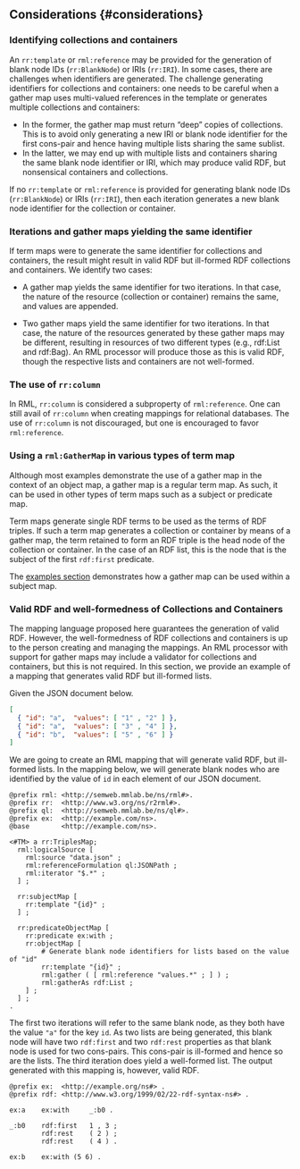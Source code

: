 ## Considerations {#considerations}

### Identifying collections and containers

An `rr:template` or `rml:reference` may be provided for the generation of blank node IDs (`rr:BlankNode`) or IRIs (`rr:IRI`). In some cases, there are challenges when identifiers are generated. The challenge generating identifiers for collections and containers: one needs to be careful when a gather map uses multi-valued references in the template or generates multiple collections and containers:

* In the former, the gather map must return “deep” copies of collections. This is to avoid only generating a new IRI or blank node identifier for the first cons-pair and hence having multiple lists sharing the same sublist.
* In the latter, we may end up with multiple lists and containers sharing the same blank node identifier or IRI, which may produce valid RDF, but nonsensical containers and collections.

If no `rr:template` or `rml:reference` is provided for generating blank node IDs (`rr:BlankNode`) or IRIs (`rr:IRI`), then each iteration generates a new blank node identifier for the collection or container.


### Iterations and gather maps yielding the same identifier

If term maps were to generate the same identifier for collections and containers, the result might result in valid RDF but ill-formed RDF collections and containers. We identify two cases:

*  A gather map yields the same identifier for two iterations. In that case, the nature of the resource (collection or container) remains the same, and values are appended.

* Two gather maps yield the same identifier for two iterations. In that case, the nature of the resources generated by these gather maps may be different, resulting in resources of two different types (e.g., rdf:List and rdf:Bag). An RML processor will produce those as this is valid RDF, though the respective lists and containers are not well-formed. 


### The use of `rr:column`

In RML, `rr:column` is considered a subproperty of `rml:reference`. One can still avail of `rr:column` when creating mappings for relational databases. The use of `rr:column` is not discouraged, but one is encouraged to favor `rml:reference`. 


### Using a `rml:GatherMap` in various types of term map

Although most examples demonstrate the use of a gather map in the context of an object map, a gather map is a regular term map.
As such, it can be used in other types of term maps such as a subject or predicate map.

Term maps generate single RDF terms to be used as the terms of RDF triples.
If such a term map generates a collection or container by means of a gather map, the term retained to form an RDF triple is the head node of the collection or container.
In the case of an RDF list, this is the node that is the subject of the first `rdf:first` predicate.

The [examples section](#gatherinsubject) demonstrates how a gather map can be used within a subject map.

### Valid RDF and well-formedness of Collections and Containers

The mapping language proposed here guarantees the generation of valid RDF. However, the well-formedness of RDF collections and containers is up to the person creating and managing the mappings. An RML processor with support for gather maps may include a validator for collections and containers, but this is not required. In this section, we provide an example of a mapping that generates valid RDF but ill-formed lists.

Given the JSON document below.

```json
[ 
  { "id": "a",  "values": [ "1" , "2" ] },
  { "id": "a",  "values": [ "3" , "4" ] },
  { "id": "b",  "values": [ "5" , "6" ] } 
]
```

We are going to create an RML mapping that will generate valid RDF, but ill-formed lists. In the mapping below, we will generate blank nodes who are identified by the value of `id` in each element of our JSON document.

```turtle
@prefix rml: <http://semweb.mmlab.be/ns/rml#>.
@prefix rr:  <http://www.w3.org/ns/r2rml#>.
@prefix ql:  <http://semweb.mmlab.be/ns/ql#>.
@prefix ex:  <http://example.com/ns>.
@base        <http://example.com/ns>.

<#TM> a rr:TriplesMap;
  rml:logicalSource [
    rml:source "data.json" ;
    rml:referenceFormulation ql:JSONPath ;
    rml:iterator "$.*" ;
  ] ;

  rr:subjectMap [
    rr:template "{id}" ;
  ] ;

  rr:predicateObjectMap [
    rr:predicate ex:with ;
    rr:objectMap [
        # Generate blank node identifiers for lists based on the value of "id"
        rr:template "{id}" ;
        rml:gather ( [ rml:reference "values.*" ; ] ) ;
        rml:gatherAs rdf:List ;
    ] ;
  ] ;
.
```

The first two iterations will refer to the same blank node, as they both have the value `"a"` for the key `id`. As two lists are being generated, this blank node will have two `rdf:first` and two `rdf:rest` properties as that blank node is used for two cons-pairs. This cons-pair is ill-formed and hence so are the lists. The third iteration does yield a well-formed list. The output generated with this mapping is, however, valid RDF.

```turtle
@prefix ex:  <http://example.org/ns#> .
@prefix rdf: <http://www.w3.org/1999/02/22-rdf-syntax-ns#> .

ex:a    ex:with     _:b0 .

_:b0    rdf:first   1 , 3 ;
        rdf:rest    ( 2 ) ;
        rdf:rest    ( 4 ) .

ex:b    ex:with (5 6) .
```